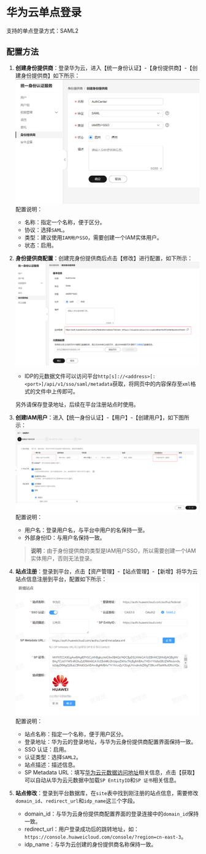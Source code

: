 # 华为云单点登录
支持的单点登录方式：SAML2
## 配置方法
1. **创建身份提供商**：登录华为云，进入【统一身份认证】-【身份提供商】-【创建身份提供商】如下所示：
![img.png](img/huawei-create-idp.jpg)
配置说明：
   * 名称：指定一个名称，便于区分。
   * 协议：选择`SAML`。
   * 类型：建议使用`IAM用户SSO`，需要创建一个IAM实体用户。
   * 状态：启用。
2. **身份提供商配置**：创建完身份提供商后点击【修改】进行配置，如下所示：
![img.png](img/huawei-idp-config.jpg)
   * IDP的元数据文件可以访问平台`http[s]://<address>[:<port>]/api/v1/sso/saml/metadata`获取，将网页中的内容保存至`xml`格式的文件中上传即可。  

   另外请保存登录地址，后续在平台注册站点时使用。
3. **创建IAM用户**：进入【统一身份认证】-【用户】-【创建用户】，如下图所示：
![img.png](img/huawei-create-user.jpg)
配置说明：
   * 用户名：登录用户名，与平台中用户的名保持一至。
   * 外部身份ID：与用户名保持一致。  

   > **说明**：由于身份提供商的类型是IAM用户SSO，所以需要创建一个IAM实体用户，否则无法登录。

4. **站点注册**：登录到平台，点击【资产管理】-【站点管理】-【新增】将华为云站点信息注册到平台，配置如下所示：
![img.png](img/huawei-site.jpg)
配置说明：
   * 站点名称：指定一个名称，便于用户区分。
   * 登录地址：华为云的登录地址，与华为云身份提供商配置界面保持一致。
   * SSO 认证：启用。
   * 认证类型：选择`SAML2`。
   * 站点描述：描述信息。
   * SP Metadata URL：填写[华为云元数据访问地址](https://auth.huaweicloud.com/authui/saml/metadata.xml "华为云元数据访问地址")相关信息，点击【获取】可以自动从华为云元数据中加载`SP EntityID`和`SP 证书`相关信息。
5. **站点修改**：登录到平台数据库，在`site`表中找到刚注册的站点信息，需要修改`domain_id`、`redirect_url`和`idp_name`这三个字段。
   * domain_id：与华为云身份提供商配置界面的登录连接中的`domain_id`保持一致。
   * redirect_url：用户登录成功后的跳转地址，如：`https://console.huaweicloud.com/console/?region=cn-east-3`。
   * idp_name：与华为云创建的身份提供商名称保持一致。